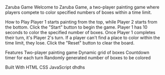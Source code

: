 
Zaruba Game
Welcome to Zaruba Game, a two-player painting game where players compete to color specified numbers of boxes within a time limit. 


How to Play
Player 1 starts painting from the top, while Player 2 starts from the bottom.
Click the "Start" button to begin the game.
Player 1 has 10 seconds to color the specified number of boxes.
Once Player 1 completes their turn, it's Player 2's turn.
If a player can't find a place to color within the time limit, they lose.
Click the "Reset" button to clear the board.

Features
Two-player painting game
Dynamic grid of boxes
Countdown timer for each turn
Randomly generated number of boxes to be colored

Built With
HTML
CSS
JavaScript
dhdhs